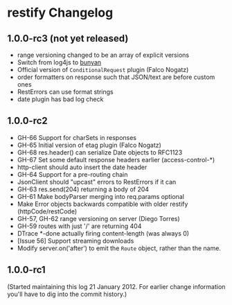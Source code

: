 # restify Changelog

## 1.0.0-rc3 (not yet released)

- range versioning changed to be an array of explicit versions
- Switch from log4js to [bunyan](https://github.com/trentm/node-bunyan)
- Official version of `ConditionalRequest` plugin (Falco Nogatz)
- order formatters on response such that JSON/text are before custom ones
- RestErrors can use format strings
- date plugin has bad log check


## 1.0.0-rc2

- GH-66 Support for charSets in responses
- GH-65 Initial version of etag plugin (Falco Nogatz)
- GH-68 res.header() can serialize Date objects to RFC1123
- GH-67 Set some default response headers earlier (access-control-*)
- http-client should auto insert the date header
- GH-64 Support for a pre-routing chain
- JsonClient should "upcast" errors to RestErrors if it can
- GH-63 res.send(204) returning a body of 204
- GH-61 Make bodyParser merging into req.params optional
- Make Error objects backwards compatible with older restify (httpCode/restCode)
- GH-57, GH-62 range versioning on server (Diego Torres)
- GH-59 routes with just '/' are returning 404
- DTrace *-done actually firing content-length (was always 0)
- [Issue 56] Support streaming downloads
- Modify server.on('after') to emit the `Route` object, rather than the name.

## 1.0.0-rc1

(Started maintaining this log 21 January 2012. For earlier change information
you'll have to dig into the commit history.)
